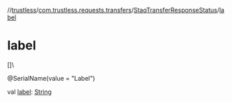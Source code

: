 //[trustless](../../../index.md)/[com.trustless.requests.transfers](../index.md)/[StaqTransferResponseStatus](index.md)/[label](label.md)

# label

[]\

@SerialName(value = &quot;Label&quot;)

val [label](label.md): [String](https://kotlinlang.org/api/latest/jvm/stdlib/kotlin/-string/index.html)
